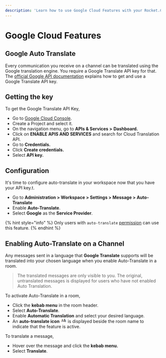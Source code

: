 ```yaml
---
description: 'Learn how to use Google Cloud Features with your Rocket.Chat server:'
---
```


# Google Cloud Features

## Google Auto Translate

Every communication you receive on a channel can be translated using the Google translation engine. You require a Google Translate API key for that. The [official Google API documentation](https://cloud.google.com/translate/pricing) explains how to get and use a Google Translate API key.

## Getting the key

To get the Google Translate API Key,

* Go to [Google Cloud Console](http://cloud.google.com/console/).
* Create a Project and select it.
* On the navigation menu, go to **APIs & Services >** **Dashboard.**
* Click on **ENABLE APIS AND SERVICES** and search for Cloud Translation API.
* Go to **Credentials.**
* Click **Create credentials.**
* Select **API key.**

## Configuration

It's time to configure auto-translate in your workspace now that you have your API key.t.

* Go to **Administration > Workspace > Settings > Message > Auto-Translate**
* Enable **Auto-Translate**.
* Select **Google** as the **Service Provider**.

{% hint style="info" %}
Only users with `auto-translate` [permission](../../use-rocket.chat/workspace-administration/permissions/) can use this feature.
{% endhint %}

## Enabling Auto-Translate on a Channel

Any messages sent in a language that **Google Translate** supports will be translated into your chosen language when you enable Auto-Translate in a room.

> The translated messages are only visible to you. The original, untranslated messages is displayed for users who have not enabled Auto Translation.

To activate Auto-Translate in a room,

* Click the **kebab menu** in the room header.
* Select **Auto-Translate**.
* Enable **Automatic Translation** and select your desired language.
* An **auto-translate icon** ![](../../.gitbook/assets/auto-translate.png) is displayed beside the room name to indicate that the feature is active.

To translate a message,

* Hover over the message and click the **kebab menu.**
* Select **Translate**.

